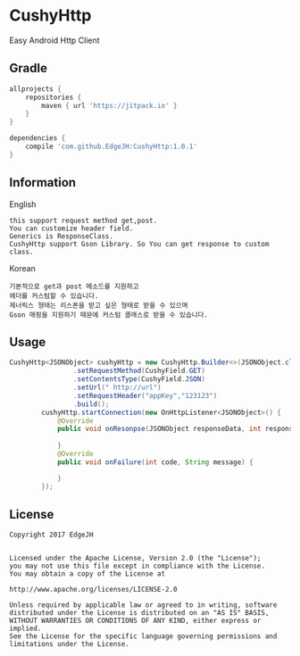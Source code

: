 CushyHttp
===============
Easy Android Http Client



Gradle
------------
```groovy
allprojects {
    repositories {
        maven { url 'https://jitpack.io' }
    }
}
```
```groovy
dependencies {
    compile 'com.github.EdgeJH:CushyHttp:1.0.1'
}
```

Information
--------

English

```CushyHttp Library is simple httpclient for restful api.
this support request method get,post.
You can customize header field.
Generics is ResponseClass. 
CushyHttp support Gson Library. So You can get response to custom class.
```
Korean

```쿠시Http 라이브러리는 restful api 를 위해 간단히 사용가능한 http 통신 라이브러리입니다.
기본적으로 get과 post 메소드를 지원하고 
헤더를 커스텀할 수 있습니다.
제너릭스 형태는 리스폰을 받고 싶은 형태로 받을 수 있으며
Gson 매핑을 지원하기 때문에 커스텀 클래스로 받을 수 있습니다.
```

Usage
--------
```java
CushyHttp<JSONObject> cushyHttp = new CushyHttp.Builder<>(JSONObject.class)
                .setRequestMethod(CushyField.GET)
                .setContentsType(CushyField.JSON)
                .setUrl(" http://url")
                .setRequestHeader("appKey","123123")
                .build();
        cushyHttp.startConnection(new OnHttpListener<JSONObject>() {
            @Override
            public void onResonpse(JSONObject responseData, int responseCode) {
                
            }
            @Override
            public void onFailure(int code, String message) {

            }
        });
```

License
--------
```
Copyright 2017 EdgeJH


Licensed under the Apache License, Version 2.0 (the "License");
you may not use this file except in compliance with the License.
You may obtain a copy of the License at

http://www.apache.org/licenses/LICENSE-2.0

Unless required by applicable law or agreed to in writing, software
distributed under the License is distributed on an "AS IS" BASIS,
WITHOUT WARRANTIES OR CONDITIONS OF ANY KIND, either express or implied.
See the License for the specific language governing permissions and
limitations under the License.

```
